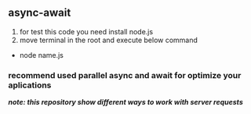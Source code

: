 ## async-await

1. for test this code you need install node.js 
2. move terminal in the root and execute below command
  * node name.js

### recommend used parallel async and await for optimize your aplications 

***note: this repository show different ways to work with server requests***

